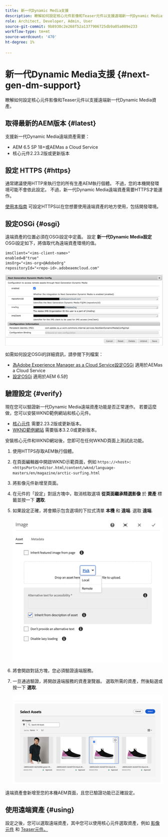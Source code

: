 ```yaml
---
title: 新一代Dynamic Media支援
description: 瞭解如何設定核心元件影像和Teaser元件以支援遠端新一代Dynamic Media資產。
role: Architect, Developer, Admin, User
source-git-commit: 9b8930c2e268f52a1377906725db9a05a089e233
workflow-type: tm+mt
source-wordcount: '470'
ht-degree: 1%

---
```



# 新一代Dynamic Media支援 {#next-gen-dm-support}

瞭解如何設定核心元件影像和Teaser元件以支援遠端新一代Dynamic Media資產。

## 取得最新的AEM版本 {#latest}

支援新一代Dynamic Media遠端資產需要：

* AEM 6.5 SP 18+或AEMas a Cloud Service
* 核心元件2.23.2版或更新版本

## 設定 HTTPS {#https}

通常建議使用HTTP來執行您的所有生產AEM執行個體。 不過，您的本機開發環境可能不會依此設定。 不過，新一代Dynamic Media遠端資產需要HTTPS才能運作。

[使用本指南](https://experienceleague.adobe.com/docs/experience-manager-learn/foundation/security/use-the-ssl-wizard.html) 可設定HTTPS以在您想要使用遠端資產的地方使用，包括開發環境。

## 設定OSGi {#osgi}

遠端資產的位置必須在OSGi設定中定義。 設定 **新一代Dynamic Media設定** OSGi設定如下，將值取代為遠端資產環境的值。

```text
imsClient="<ims-client-name>"
enabled=B"true"
imsOrg="<ims-org>@AdobeOrg"
repositoryId="<repo-id>.adobeaemcloud.com"
```

![新一代Dynamic Media設定OSGi設定視窗](/help/assets/remote-assets-osgi.png)

如需如何設定OSGi的詳細資訊，請參閱下列檔案：

* [為Adobe Experience Manager as a Cloud Service設定OSGi](https://experienceleague.adobe.com/docs/experience-manager-cloud-service/content/implementing/deploying/configuring-osgi.html) 適用於AEMas a Cloud Service
* [設定OSGi](https://experienceleague.adobe.com/docs/experience-manager-65/deploying/configuring/configuring-osgi.html) 適用於AEM 6.5的

## 驗證設定 {#verify}

現在您可以驗證新一代Dynamic Media遠端資產功能是否正常運作。 若要這麼做，您可以安裝WKND範例網站和核心元件。

* [核心元件](https://github.com/adobe/aem-core-wcm-components/releases/download/core.wcm.components.reactor-2.23.2/core.wcm.components.all-2.23.2.zip) 需要2.23.2版或更新版本。
* [WKND範例網站](https://github.com/adobe/aem-guides-wknd/releases/download/aem-guides-wknd-3.2.0/aem-guides-wknd.all-3.2.0-classic.zip) 需要版本3.2.0或更新版本。

安裝核心元件和WKND網站後，您即可在任何WKND頁面上測試此功能。

1. 使用HTTPS存取AEM執行個體。

1. 在頁面編輯器中開啟WKND示範頁面，例如 `https://<host>:<httpsPort>/editor.html/content/wknd/language-masters/en/magazine/arctic-surfing.html`

1. 將影像元件新增至頁面。

1. 在元件的「設定」對話方塊中，取消核取選項 **從頁面繼承精選影像** 於 **資產** 標籤並按一下 **選取**.

1. 如果設定正確，將會顯示包含選項的下拉式清單 **本機** 和 **遠端**. 選取 **遠端**.

   ![影像選取的遠端和本機挑選選項](/help/assets/remote-asset-selection.png)

1. 將會開啟對話方塊，您必須驗證遠端服務。

1. 一旦通過驗證，將開啟遠端服務的資產瀏覽器。 選取所需的資產，然後點選或按一下 **選取**.

   ![選取遠端資產](/help/assets/remote-asset-picker.png)

遠端資產會新增至您的本機AEM頁面，且您已驗證功能已正確設定。

## 使用遠端資產 {#using}

設定之後，您可以選取遠端資產，其中您可以使用核心元件選取資產，例如 [影像元件](/help/components/image.md) 和 [Teaser元件。](/help/components/teaser.md)
